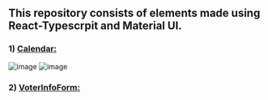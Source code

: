 ## This repository consists of elements made using React-Typescrpit and Material UI.

### 1) [Calendar:](https://github.com/cljain/React-Project/tree/main/Calender)
   

![image](https://github.com/cljain/React-Project/assets/138676234/9d9e484d-5b0f-4d29-91a9-a7d9104650b2) ![image](https://github.com/cljain/React-Project/assets/138676234/a4bffa39-f50b-44f9-86d9-14c168a4db0a)


### 2) [VoterInfoForm:](https://github.com/cljain/React-Project/tree/main/VoterInfoForm)
